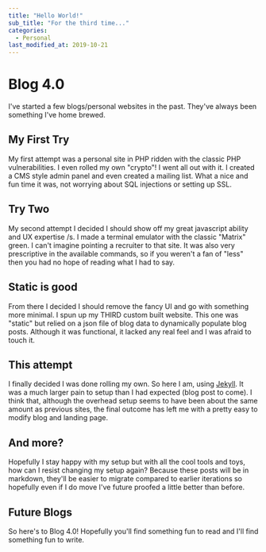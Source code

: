 ```yaml
---
title: "Hello World!"
sub_title: "For the third time..."
categories:
  - Personal
last_modified_at: 2019-10-21
---
```


# Blog 4.0

I've started a few blogs/personal websites in the past. They've always been something I've home brewed.

## My First Try

My first attempt was a personal site in PHP ridden with the classic PHP vulnerabilities. I even rolled my own "crypto"!
I went all out with it. I created a CMS style admin panel and even created a mailing list. What a nice and fun time it was, not worrying about SQL injections or setting up SSL.

## Try Two

My second attempt I decided I should show off my great javascript ability and UX expertise /s. I made a terminal emulator with the classic "Matrix" green. I can't imagine pointing a recruiter to that site. It was also very prescriptive in the available commands, so if you weren't a fan of "less" then you had no hope of reading what I had to say.

## Static is good

From there I decided I should remove the fancy UI and go with something more minimal. I spun up my THIRD custom built website. This one was "static" but relied on a json file of blog data to dynamically populate blog posts. Although it was functional, it lacked any real feel and I was afraid to touch it.

## This attempt

I finally decided I was done rolling my own. So here I am, using [Jekyll](https://jekyllrb.com/). It was a much larger pain to setup than I had expected (blog post to come). I think that, although the overhead setup seems to have been about the same amount as previous sites, the final outcome has left me with a pretty easy to modify blog and landing page.

## And more?

Hopefully I stay happy with my setup but with all the cool tools and toys, how can I resist changing my setup again? Because these posts will be in markdown, they'll be easier to migrate compared to earlier iterations so hopefully even if I do move I've future proofed a little better than before.

## Future Blogs

So here's to Blog 4.0! Hopefully you'll find something fun to read and I'll find something fun to write.
